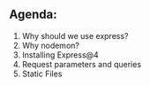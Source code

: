 ## Agenda:
1. Why should we use express?
2. Why nodemon?
3. Installing Express@4
4. Request parameters and queries
5. Static Files